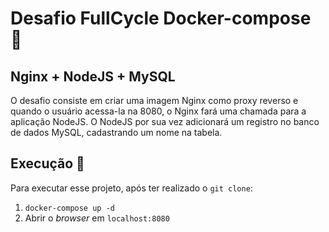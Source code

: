 # Desafio FullCycle Docker-compose :whale:
## Nginx + NodeJS + MySQL
O desafio consiste em criar uma imagem Nginx como proxy reverso e quando o usuário acessa-la na 8080, o Nginx fará uma chamada para a aplicação NodeJS. O NodeJS por sua vez adicionará um registro no banco de dados MySQL, cadastrando um nome na tabela.

## Execução :rocket:
Para executar esse projeto, após ter realizado o `git clone`:
1. `docker-compose up -d`
2. Abrir o *browser* em `localhost:8080`

